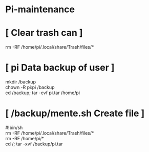 # Pi-maintenance

# [ Clear trash can ]  
rm -RF /home/pi/.local/share/Trash/files/*  

# [ pi Data backup of user ]  
mkdir /backup  
chown -R pi:pi /backup  
cd /backup; tar -cvf pi.tar /home/pi  

# [ /backup/mente.sh Create file ]  
#!bin/sh  
rm -RF /home/pi/.local/share/Trash/files/*  
rm -RF /home/pi/*  
cd /; tar -xvf /backup/pi.tar  
